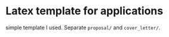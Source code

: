 # Latex template for applications

simple template I used. Separate `proposal/` and `cover_letter/`.



